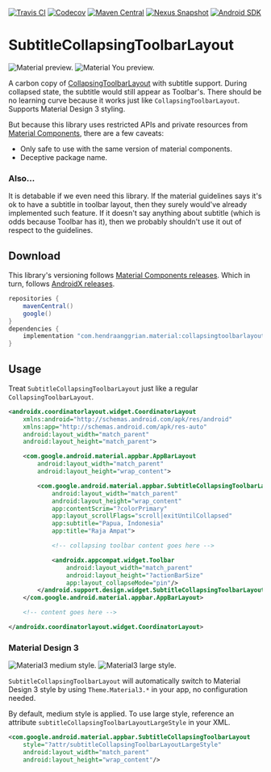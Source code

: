 [![Travis CI](https://img.shields.io/travis/com/hendraanggrian/collapsingtoolbarlayout-subtitle)](https://travis-ci.com/github/hendraanggrian/collapsingtoolbarlayout-subtitle/)
[![Codecov](https://img.shields.io/codecov/c/github/hendraanggrian/collapsingtoolbarlayout-subtitle)](https://codecov.io/gh/hendraanggrian/collapsingtoolbarlayout-subtitle/)
[![Maven Central](https://img.shields.io/maven-central/v/com.hendraanggrian.material/collapsingtoolbarlayout-subtitle)](https://repo1.maven.org/maven2/com/hendraanggrian/material/collapsingtoolbarlayout-subtitle/)
[![Nexus Snapshot](https://img.shields.io/nexus/s/com.hendraanggrian.material/collapsingtoolbarlayout-subtitle?server=https%3A%2F%2Fs01.oss.sonatype.org)](https://s01.oss.sonatype.org/content/repositories/snapshots/com/hendraanggrian/material/collapsingtoolbarlayout-subtitle/)
[![Android SDK](https://img.shields.io/badge/sdk-14%2B-informational)](https://developer.android.com/studio/releases/platforms/#4.0)

# SubtitleCollapsingToolbarLayout

![Material preview.](https://github.com/hendraanggrian/collapsingtoolbarlayout-subtitle/raw/assets/preview_material.gif)
![Material You preview.](https://github.com/hendraanggrian/collapsingtoolbarlayout-subtitle/raw/assets/preview_material3.gif)

A carbon copy of [CollapsingToolbarLayout](https://developer.android.com/reference/com/google/android/material/appbar/CollapsingToolbarLayout/)
with subtitle support. During collapsed state, the subtitle would still appear
as Toolbar's. There should be no learning curve because it works just like
`CollapsingToolbarLayout`. Supports Material Design 3 styling.

But because this library uses restricted APIs and private resources from [Material Components](https://github.com/material-components/material-components-android/),
there are a few caveats:

- Only safe to use with the same version of material components.
- Deceptive package name.

### Also...

It is detabable if we even need this library. If the material guidelines says
it's ok to have a subtitle in toolbar layout, then they surely would've already
implemented such feature. If it doesn't say anything about subtitle (which is
odds because Toolbar has it), then we probably shouldn't use it out of respect
to the guidelines.

## Download

This library's versioning follows [Material Components releases](https://github.com/material-components/material-components-android/releases/).
Which in turn, follows [AndroidX releases](https://developer.android.com/jetpack/androidx/versions/).

```gradle
repositories {
    mavenCentral()
    google()
}
dependencies {
    implementation "com.hendraanggrian.material:collapsingtoolbarlayout-subtitle:$version"
}
```

## Usage

Treat `SubtitleCollapsingToolbarLayout` just like a regular
`CollapsingToolbarLayout`.

```xml
<androidx.coordinatorlayout.widget.CoordinatorLayout
    xmlns:android="http://schemas.android.com/apk/res/android"
    xmlns:app="http://schemas.android.com/apk/res-auto"
    android:layout_width="match_parent"
    android:layout_height="match_parent">

    <com.google.android.material.appbar.AppBarLayout
        android:layout_width="match_parent"
        android:layout_height="wrap_content">

        <com.google.android.material.appbar.SubtitleCollapsingToolbarLayout
            android:layout_width="match_parent"
            android:layout_height="wrap_content"
            app:contentScrim="?colorPrimary"
            app:layout_scrollFlags="scroll|exitUntilCollapsed"
            app:subtitle="Papua, Indonesia"
            app:title="Raja Ampat">

            <!-- collapsing toolbar content goes here -->

            <androidx.appcompat.widget.Toolbar
                android:layout_width="match_parent"
                android:layout_height="?actionBarSize"
                app:layout_collapseMode="pin"/>
        </android.support.design.widget.SubtitleCollapsingToolbarLayout>
    </com.google.android.material.appbar.AppBarLayout>

    <!-- content goes here -->

</androidx.coordinatorlayout.widget.CoordinatorLayout>
```

### Material Design 3

![Material3 medium style.](https://github.com/hendraanggrian/collapsingtoolbarlayout-subtitle/raw/assets/material3_style_medium.png)
![Material3 large style.](https://github.com/hendraanggrian/collapsingtoolbarlayout-subtitle/raw/assets/material3_style_large.png)

`SubtitleCollapsingToolbarLayout` will automatically switch to Material Design 3
style by using `Theme.Material3.*` in your app, no configuration needed.

By default, medium style is applied. To use large style, reference an attribute
`subtitleCollapsingToolbarLayoutLargeStyle` in your XML.

```xml
<com.google.android.material.appbar.SubtitleCollapsingToolbarLayout
    style="?attr/subtitleCollapsingToolbarLayoutLargeStyle"
    android:layout_width="match_parent"
    android:layout_height="wrap_content"/>
```

